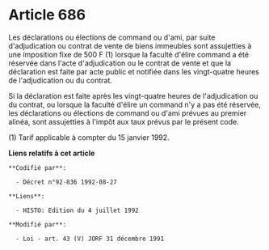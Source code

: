 # Article 686

Les déclarations ou élections de command ou d'ami, par suite d'adjudication ou contrat de vente de biens immeubles sont
assujetties à une imposition fixe de 500 F (1) lorsque la faculté d'élire command a été réservée dans l'acte d'adjudication
ou le contrat de vente et que la déclaration est faite par acte public et notifiée dans les vingt-quatre heures de
l'adjudication ou du contrat.

Si la déclaration est faite après les vingt-quatre heures de l'adjudication ou du contrat, ou lorsque la faculté d'élire un
command n'y a pas été réservée, les déclarations ou élections de command ou d'ami prévues au premier alinéa, sont assujetties
à l'impôt aux taux prévus par le présent code.

(1) Tarif applicable à compter du 15 janvier 1992.

**Liens relatifs à cet article**

	**Codifié par**:

	  - Décret n°92-836 1992-08-27

	**Liens**:

	  - HISTO: Edition du 4 juillet 1992

	**Modifié par**:

	  - Loi - art. 43 (V) JORF 31 décembre 1991
